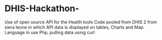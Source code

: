 # DHIS-Hackathon-
Use of open source API for the Health tools
Code pooled from DHIS 2 from siera leone in which API data is displayed on tables, Charts and Map.
Language in use Php,
pulling data using curl
